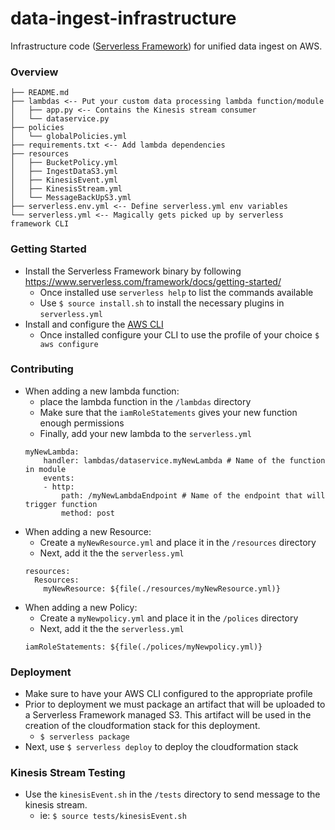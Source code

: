 # data-ingest-infrastructure
Infrastructure code ([Serverless Framework](https://www.serverless.com/framework/docs/)) for unified data ingest on AWS.

### Overview
```
├── README.md
├── lambdas <-- Put your custom data processing lambda function/module
│   ├── app.py <-- Contains the Kinesis stream consumer
│   └── dataservice.py 
├── policies
│   └── globalPolicies.yml
├── requirements.txt <-- Add lambda dependencies
├── resources
│   ├── BucketPolicy.yml
│   ├── IngestDataS3.yml
│   ├── KinesisEvent.yml
│   ├── KinesisStream.yml
│   └── MessageBackUpS3.yml
├── serverless.env.yml <-- Define serverless.yml env variables
└── serverless.yml <-- Magically gets picked up by serverless framework CLI
```

### Getting Started
- Install the Serverless Framework binary by following https://www.serverless.com/framework/docs/getting-started/
    - Once installed use `serverless help` to list the commands available
    - Use `$ source install.sh` to install the necessary plugins in `serverless.yml`
- Install and configure the [AWS CLI](https://docs.aws.amazon.com/cli/latest/userguide/install-cliv2.html)
    - Once installed configure your CLI to use the profile of your choice `$ aws configure`

### Contributing
- When adding a new lambda function:
    - place the lambda function in the `/lambdas` directory
    - Make sure that the `iamRoleStatements` gives your new function enough permissions
    - Finally, add your new lambda to the `serverless.yml`
    ```
    myNewLambda:
        handler: lambdas/dataservice.myNewLambda # Name of the function in module
        events:
        - http:
            path: /myNewLambdaEndpoint # Name of the endpoint that will trigger function
            method: post
    ```
- When adding a new Resource:
    - Create a `myNewResource.yml` and place it in the `/resources` directory
    - Next, add it the the `serverless.yml` 
    ```
    resources:
      Resources:
        myNewResource: ${file(./resources/myNewResource.yml)}

    ```
- When adding a new Policy:
    - Create a `myNewpolicy.yml` and place it in the `/polices` directory
    - Next, add it the the `serverless.yml` 
    ```
    iamRoleStatements: ${file(./polices/myNewpolicy.yml)}
    ```


### Deployment
- Make sure to have your AWS CLI configured to the appropriate profile
- Prior to deployment we must package an artifact that will be uploaded to a Serverless Framework managed S3. This artifact will be used in the creation of the cloudformation stack for this deployment.
    - `$ serverless package`
- Next, use `$ serverless deploy` to deploy the cloudformation stack

### Kinesis Stream Testing
- Use the `kinesisEvent.sh` in the `/tests` directory to send message to the kinesis stream.
    - ie: `$ source tests/kinesisEvent.sh`